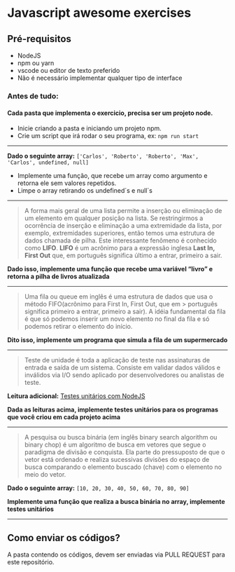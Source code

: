 # Javascript awesome exercises

## Pré-requisitos
 - NodeJS
 - npm ou yarn
 - vscode ou editor de texto preferido
 - Não é necessário implementar qualquer tipo de interface

### Antes de tudo:

#### Cada pasta que implementa o exercicio, precisa ser um projeto node.
 - Inicie criando a pasta e iniciando um projeto npm.
 - Crie um script que irá rodar o seu programa, ex: `npm run start`

-----

**Dado o seguinte array:**
`['Carlos', 'Roberto', 'Roberto', 'Max', 'Carlos', undefined, null]`
 - Implemente uma função, que recebe um array como argumento e retorna ele sem valores repetidos.
 - Limpe o array retirando os undefined´s e null´s

-----

> A forma mais geral de uma lista permite a inserção ou eliminação de um elemento em qualquer posição na lista. Se
> restringirmos a ocorrência de inserção e eliminação a uma extremidade da lista, por exemplo, extremidades 
> superiores, então temos uma estrutura de dados chamada de pilha.
> Este interessante fenômeno é conhecido como **LIFO**. **LIFO** é um acrônimo para a expressão inglesa **Last In, First Out**
> que, em português significa último a entrar, primeiro a sair.

**Dado isso, implemente uma função que recebe uma variável “livro” e retorna a pilha de livros atualizada**

-----

> Uma fila ou queue em inglês é uma estrutura de dados que usa o método FIFO(acrônimo para First In, First Out, que em > português significa primeiro a entrar, primeiro a sair). A idéia fundamental da fila é que só podemos inserir um novo
> elemento no final da fila e só podemos retirar o elemento do início.

**Dito isso, implemente um programa que simula a fila de um supermercado**

-----

> Teste de unidade é toda a aplicação de teste nas assinaturas de entrada e saída de um sistema. Consiste em validar
> dados válidos e inválidos via I/O sendo aplicado por desenvolvedores ou analistas de teste.

**Leitura adicional:** [Testes unitários com NodeJS](https://dev.to/yuriburk/criando-testes-unitarios-com-jest-em-uma-aplicacao-node-js-31dk)

**Dada as leituras acima, implemente testes unitários para os programas que você criou em cada projeto acima**

-----

> A pesquisa ou busca binária (em inglês binary search algorithm ou binary chop) é um algoritmo de busca em vetores 
> que segue o paradigma de divisão e conquista. Ela parte do pressuposto de que o vetor está ordenado e realiza 
> sucessivas divisões do espaço de busca comparando o elemento buscado (chave) com o elemento no meio do vetor.

**Dado o seguinte array:** `[10, 20, 30, 40, 50, 60, 70, 80, 90]`

**Implemente uma função que realiza a busca binária no array, implemente testes unitários**


------

## Como enviar os códigos?

A pasta contendo os códigos, devem ser enviadas via PULL REQUEST para este repositório.